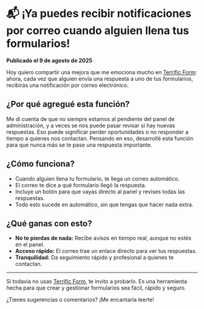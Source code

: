 # 📬 ¡Ya puedes recibir notificaciones por correo cuando alguien llena tus formularios!

**Publicado el 9 de agosto de 2025**

Hoy quiero compartir una mejora que me emociona mucho en [Terrific Form](https://form.terrific.com.mx): ahora, cada vez que alguien envía una respuesta a uno de tus formularios, recibirás una notificación por correo electrónico.

## ¿Por qué agregué esta función?

Me di cuenta de que no siempre estamos al pendiente del panel de administración, y a veces se nos puede pasar revisar si hay nuevas respuestas. Eso puede significar perder oportunidades o no responder a tiempo a quienes nos contactan. Pensando en eso, desarrollé esta función para que nunca más se te pase una respuesta importante.

## ¿Cómo funciona?

- Cuando alguien llena tu formulario, te llega un correo automático.
- El correo te dice a qué formulario llegó la respuesta.
- Incluye un botón para que vayas directo al panel y revises todas las respuestas.
- Todo esto sucede en automático, sin que tengas que hacer nada extra.

## ¿Qué ganas con esto?

- **No te pierdas de nada:** Recibe avisos en tiempo real, aunque no estés en el panel.
- **Acceso rápido:** El correo trae un enlace directo para ver tus respuestas.
- **Tranquilidad:** Da seguimiento rápido y profesional a quienes te contactan.

---

Si todavía no usas [Terrific Form](https://form.terrific.com.mx), te invito a probarlo. Es una herramienta hecha para que crear y gestionar formularios sea fácil, rápido y seguro.

¿Tienes sugerencias o comentarios? ¡Me encantaría leerte!
